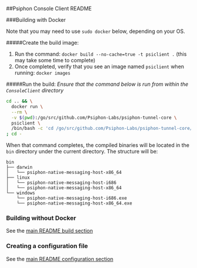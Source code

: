 ##Psiphon Console Client README

###Building with Docker

Note that you may need to use `sudo docker` below, depending on your OS.

#####Create the build image:
  1. Run the command: `docker build --no-cache=true -t psiclient .` (this may take some time to complete)
  2. Once completed, verify that you see an image named `psiclient` when running: `docker images`

#####Run the build:
  *Ensure that the command below is run from within the `ConsoleClient` directory*

  ```bash
  cd .. && \
    docker run \
    --rm \
    -v $(pwd):/go/src/github.com/Psiphon-Labs/psiphon-tunnel-core \
    psiclient \
    /bin/bash -c 'cd /go/src/github.com/Psiphon-Labs/psiphon-tunnel-core/ConsoleClient && ./make.bash' \
  ; cd -
  ```

When that command completes, the compiled binaries will be located in the `bin` directory under the current directory. The structure will be:
  ```
  bin
  ├── darwin
  │   └── psiphon-native-messaging-host-x86_64
  ├── linux
  │   └── psiphon-native-messaging-host-i686
  │   └── psiphon-native-messaging-host-x86_64
  └── windows
      └── psiphon-native-messaging-host-i686.exe
      └── psiphon-native-messaging-host-x86_64.exe

  ```

### Building without Docker

See the [main README build section](../README.md#build)

### Creating a configuration file

See the [main README configuration section](../README.md#configure)
